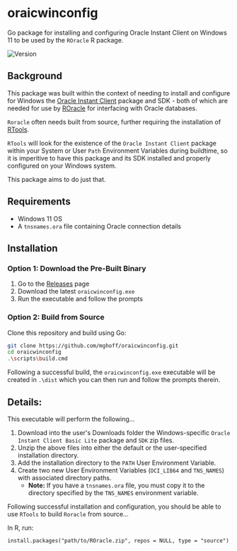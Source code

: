 # oraicwinconfig
Go package for installing and configuring Oracle Instant Client on Windows 11 to be used by the `ROracle` R package.

![Version](https://img.shields.io/badge/version-0.1.0-blue.svg)

## Background

This package was built within the context of needing to install and configure for Windows the [Oracle Instant Client](https://www.oracle.com/database/technologies/instant-client/downloads.html) package and SDK - both of which are needed for use by [ROracle](https://www.oracle.com/database/technologies/appdev/roracle.html) for interfacing with Oracle databases.

`Roracle` often needs built from source, further requiring the installation of [RTools](https://cran.r-project.org/bin/windows/Rtools/).

`RTools` will look for the existence of the `Oracle Instant Client` package within your System or User `Path` Environment Variables during buildtime, so it is imperitive to have this package and its SDK installed and properly configured on your Windows system.

This package aims to do just that.

## Requirements

  + Windows 11 OS
  + A `tnsnames.ora` file containing Oracle connection details

## Installation

### Option 1: Download the Pre-Built Binary
1. Go to the [Releases](https://github.com/mghoff/oraicwinconfig/releases) page
2. Download the latest `oraicwinconfig.exe`
3. Run the executable and follow the prompts

### Option 2: Build from Source
Clone this repository and build using Go:
```bash
git clone https://github.com/mghoff/oraicwinconfig.git
cd oraicwinconfig
.\scripts\build.cmd
```

Following a successful build, the `oraicwinconfig.exe` executable will be created in `.\dist` which you can then run and follow the prompts therein.

## Details:

This executable will perform the following...
1. Download into the user's Downloads folder the Windows-specific `Oracle Instant Client Basic Lite` package and `SDK` zip files.
2. Unzip the above files into either the default or the user-specified installation directory.
3. Add the installation directory to the `PATH` User Environment Variable.
4. Create two new User Environment Variables (`OCI_LIB64` and `TNS_NAMES`) with associated directory paths.
    + **Note:** If you have a `tnsnames.ora` file, you must copy it to the directory specified by the `TNS_NAMES` environment variable.

Following successful installation and configuration, you should
be able to use `RTools` to build `Roracle` from source...

In R, run: 
```
install.packages("path/to/ROracle.zip", repos = NULL, type = "source")
```
